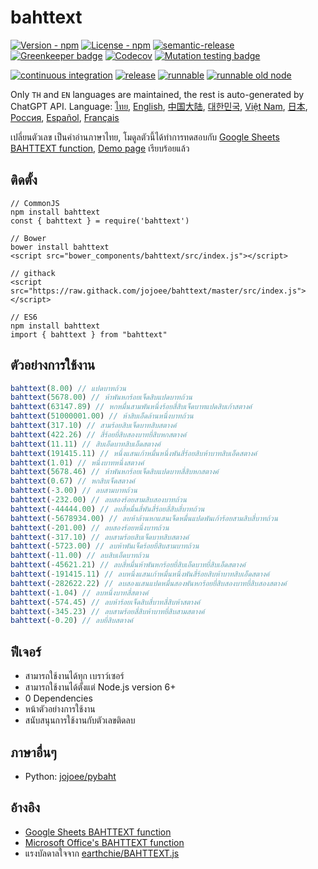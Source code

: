 # bahttext

[![Version - npm](https://img.shields.io/npm/v/bahttext.svg)](https://www.npmjs.com/package/bahttext)
[![License - npm](https://img.shields.io/npm/l/bahttext.svg)](http://opensource.org/licenses/MIT)
[![semantic-release](https://img.shields.io/badge/%20%20%F0%9F%93%A6%F0%9F%9A%80-semantic--release-e10079.svg?style=flat-square)](https://github.com/semantic-release/semantic-release) [![Greenkeeper badge](https://badges.greenkeeper.io/jojoee/bahttext.svg)](https://greenkeeper.io/)
[![Codecov](https://img.shields.io/codecov/c/github/jojoee/bahttext.svg)](https://codecov.io/github/jojoee/bahttext)
[![Mutation testing badge](https://img.shields.io/endpoint?style=flat&url=https%3A%2F%2Fbadge-api.stryker-mutator.io%2Fgithub.com%2Fjojoee%2Fbahttext%2Fmaster)](https://dashboard.stryker-mutator.io/reports/github.com/jojoee/bahttext/master)

[![continuous integration](https://github.com/jojoee/bahttext/workflows/continuous%20integration/badge.svg?branch=master)](https://github.com/jojoee/bahttext/actions/workflows/continuous-integration.yml)
[![release](https://github.com/jojoee/bahttext/workflows/release/badge.svg?branch=master)](https://github.com/jojoee/bahttext/actions/workflows/release.yml)
[![runnable](https://github.com/jojoee/bahttext/workflows/runnable/badge.svg?branch=master)](https://github.com/jojoee/bahttext/actions/workflows/runnable.yml)
[![runnable old node](https://github.com/jojoee/bahttext/workflows/runnable%20old%20node/badge.svg?branch=master)](https://github.com/jojoee/bahttext/actions/workflows/runnable-old-node.yml)

Only `TH` and `EN` languages are maintained, the rest is auto-generated by ChatGPT API. Language:
[ไทย](https://github.com/jojoee/bahttext/blob/master/README.md),
[English](https://github.com/jojoee/bahttext/blob/master/README-en.md),
[中国大陆](https://github.com/jojoee/bahttext/blob/master/doc/README-cn.md),
[대한민국](https://github.com/jojoee/bahttext/blob/master/doc/README-kr.md),
[Việt Nam](https://github.com/jojoee/bahttext/blob/master/doc/README-vn.md),
[日本](https://github.com/jojoee/bahttext/blob/master/doc/README-jp.md),
[Россия](https://github.com/jojoee/bahttext/blob/master/doc/README-ru.md),
[Español](https://github.com/jojoee/bahttext/blob/master/doc/README-la.md),
[Français](https://github.com/jojoee/bahttext/blob/master/doc/README-fr.md)

เปลี่ยนตัวเลข เป็นคำอ่านภาษาไทย,
โมดูลตัวนี้ได้ทำการทดสอบกับ [Google Sheets BAHTTEXT function](https://support.google.com/docs/answer/9982303?hl=en), [Demo page](https://jojoee.github.io/bahttext/)
เรียบร้อยแล้ว

## ติดตั้ง

```
// CommonJS
npm install bahttext
const { bahttext } = require('bahttext')

// Bower
bower install bahttext
<script src="bower_components/bahttext/src/index.js"></script>

// githack
<script src="https://raw.githack.com/jojoee/bahttext/master/src/index.js"></script>

// ES6
npm install bahttext
import { bahttext } from "bahttext"
```

## ตัวอย่างการใช้งาน

```javascript
bahttext(8.00) // แปดบาทถ้วน
bahttext(5678.00) // ห้าพันหกร้อยเจ็ดสิบแปดบาทถ้วน
bahttext(63147.89) // หกหมื่นสามพันหนึ่งร้อยสี่สิบเจ็ดบาทแปดสิบเก้าสตางค์
bahttext(51000001.00) // ห้าสิบเอ็ดล้านหนึ่งบาทถ้วน
bahttext(317.10) // สามร้อยสิบเจ็ดบาทสิบสตางค์
bahttext(422.26) // สี่ร้อยยี่สิบสองบาทยี่สิบหกสตางค์
bahttext(11.11) // สิบเอ็ดบาทสิบเอ็ดสตางค์
bahttext(191415.11) // หนึ่งแสนเก้าหมื่นหนึ่งพันสี่ร้อยสิบห้าบาทสิบเอ็ดสตางค์
bahttext(1.01) // หนึ่งบาทหนึ่งสตางค์
bahttext(5678.46) // ห้าพันหกร้อยเจ็ดสิบแปดบาทสี่สิบหกสตางค์
bahttext(0.67) // หกสิบเจ็ดสตางค์
bahttext(-3.00) // ลบสามบาทถ้วน
bahttext(-232.00) // ลบสองร้อยสามสิบสองบาทถ้วน
bahttext(-44444.00) // ลบสี่หมื่นสี่พันสี่ร้อยสี่สิบสี่บาทถ้วน
bahttext(-5678934.00) // ลบห้าล้านหกแสนเจ็ดหมื่นแปดพันเก้าร้อยสามสิบสี่บาทถ้วน
bahttext(-201.00) // ลบสองร้อยหนึ่งบาทถ้วน
bahttext(-317.10) // ลบสามร้อยสิบเจ็ดบาทสิบสตางค์
bahttext(-5723.00) // ลบห้าพันเจ็ดร้อยยี่สิบสามบาทถ้วน
bahttext(-11.00) // ลบสิบเอ็ดบาทถ้วน
bahttext(-45621.21) // ลบสี่หมื่นห้าพันหกร้อยยี่สิบเอ็ดบาทยี่สิบเอ็ดสตางค์
bahttext(-191415.11) // ลบหนึ่งแสนเก้าหมื่นหนึ่งพันสี่ร้อยสิบห้าบาทสิบเอ็ดสตางค์
bahttext(-282622.22) // ลบสองแสนแปดหมื่นสองพันหกร้อยยี่สิบสองบาทยี่สิบสองสตางค์
bahttext(-1.04) // ลบหนึ่งบาทสี่สตางค์
bahttext(-574.45) // ลบห้าร้อยเจ็ดสิบสี่บาทสี่สิบห้าสตางค์
bahttext(-345.23) // ลบสามร้อยสี่สิบห้าบาทยี่สิบสามสตางค์
bahttext(-0.20) // ลบยี่สิบสตางค์
```

## ฟีเจอร์

- สามารถใช้งานได้ทุก เบราว์เซอร์
- สามารถใช้งานได้ตั้งแต่ Node.js version 6+
- 0 Dependencies
- หน้าตัวอย่างการใช้งาน
- สนับสนุนการใช้งานกับตัวเลขติดลบ

## ภาษาอื่นๆ

- Python: [jojoee/pybaht](https://github.com/jojoee/pybaht)

## อ้างอิง

- [Google Sheets BAHTTEXT function](https://support.google.com/docs/answer/9982303?hl=en)
- [Microsoft Office's BAHTTEXT function](https://support.office.com/en-us/article/BAHTTEXT-function-5ba4d0b4-abd3-4325-8d22-7a92d59aab9c)
- แรงบัลดาลใจจาก [earthchie/BAHTTEXT.js](https://github.com/earthchie/BAHTTEXT.js)
